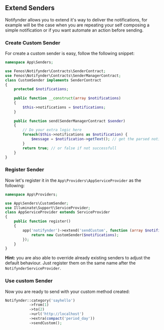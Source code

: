 ## Extend Senders

Notifynder allows you to extend it's way to deliver the notifications, for example will be the case when you are repeating your self composing a simple notification or if you want automate an action before sending.

### Create Custom Sender

For create a custom sender is easy, follow the following snippet:

```php
namespace App\Senders;

use Fenos\Notifynder\Contracts\SenderContract;
use Fenos\Notifynder\Contracts\SenderManagerContract;
class CustomSender implements SenderContract
{
    protected $notifications;
    
    public function __construct(array $notifications)
    {
        $this->notifications = $notifications;
    }
    
    public function send(SenderManagerContract $sender)
    {
        // Do your extra logic here
        foreach($this->notifications as $notification) {
            $message = $notification->getText(); // get the parsed notification text
        }
        return true; // or false if not successfull
    }
}
```

### Register Sender

Now let's register it in the `App\Providers\AppServiceProvider` as the following:

```php
namespace App\Providers;

use App\Senders\CustomSender;
use Illuminate\Support\ServiceProvider;
class AppServiceProvider extends ServiceProvider
{
    public function register()
    {
        app('notifynder')->extend('sendCustom', function (array $notifications) {
            return new CustomSender($notifications);
        });
    }
}
```

**Hint:** you are also able to override already existing senders to adjust the default behaviour. Just register them on the same name after the `NotifynderServiceProvider`.

### Use custom Sender

Now you are ready to send with your custom method created:

```php
Notifynder::category('sayhello')
           ->from(1)
           ->to(2)
           ->url('http://localhost')
           ->extra(compact('period_day'))
           ->sendCustom();
```
